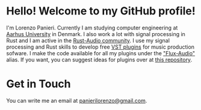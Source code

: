 # Hello! Welcome to my GitHub profile!
I'm Lorenzo Panieri. Currently I am studying computer engineering at [Aarhus University](https://au.dk) in Denmark. 
I also work a lot with signal processing in Rust and I am active in the [Rust-Audio community](https://github.com/RustAudio). 
I use my signal processing and Rust skills to develop free [VST plugins](https://en.wikipedia.org/wiki/Virtual_Studio_Technology) 
for music production sofware. I make the code available for all my plugins under the ["Flux-Audio"](https://github.com/Flux-Audio) 
alias. If you want, you can suggest ideas for plugins over at [this repository](https://github.com/Flux-Audio/planned_projects).

# Get in Touch
You can write me an email at panierilorenzo@gmail.com.
